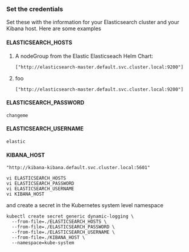 ### Set the credentials
Set these with the information for your Elasticsearch cluster and your Kibana host.  Here are some examples

#### ELASTICSEARCH_HOSTS
1. A nodeGroup from the Elastic Elasticseach Helm Chart: 
    ```
    ["http://elasticsearch-master.default.svc.cluster.local:9200"]
    ```
1. foo 
    ```
    ["http://elasticsearch-master.default.svc.cluster.local:9200"]
    ```

#### ELASTICSEARCH_PASSWORD

```
changeme
```

#### ELASTICSEARCH_USERNAME

```
elastic
```

#### KIBANA_HOST

```
"http://kibana-kibana.default.svc.cluster.local:5601"
```

```
vi ELASTICSEARCH_HOSTS
vi ELASTICSEARCH_PASSWORD
vi ELASTICSEARCH_USERNAME
vi KIBANA_HOST
```
and create a secret in the Kubernetes system level namespace

```
kubectl create secret generic dynamic-logging \
  --from-file=./ELASTICSEARCH_HOSTS \
  --from-file=./ELASTICSEARCH_PASSWORD \
  --from-file=./ELASTICSEARCH_USERNAME \
  --from-file=./KIBANA_HOST \
  --namespace=kube-system
```


